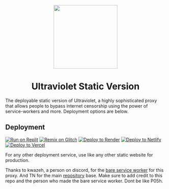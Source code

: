 <p align="center"><img src="https://raw.githubusercontent.com/titaniumnetwork-dev/Ultraviolet-Static/main/public/uv.png" height="200"></p>

<h1 align="center">Ultraviolet Static Version</h1>

The deployable static version of Ultraviolet, a highly sophisticated proxy that allows people to bypass internet censorship using the power of service-workers and more. Deployment options are below.

## Deployment

  [![Run on Replit](https://binbashbanana.github.io/deploy-buttons/buttons/remade/replit.svg)](https://replit.com/github/Thesecondalthowcool/Ultraviolet-Static-Version)
[![Remix on Glitch](https://binbashbanana.github.io/deploy-buttons/buttons/remade/glitch.svg)](https://glitch.com/edit/#!/import/github/Thesecondalthowcool/Ultraviolet-Static-Version)
[![Deploy to Render](https://binbashbanana.github.io/deploy-buttons/buttons/remade/render.svg)](https://render.com/deploy?repo=https://github.com/P05h/Infinite-ultraviolet-deployer)
[![Deploy to Netlify](https://binbashbanana.github.io/deploy-buttons/buttons/remade/netlify.svg)](https://app.netlify.com/start/deploy?repository=https://github.com/P05h/Infinite-ultraviolet-deployer)
[![Deploy to Vercel](https://binbashbanana.github.io/deploy-buttons/buttons/remade/vercel.svg)](https://vercel.com/new/clone?repository-url=https://github.com/P05h/Infinite-ultraviolet-deployer)

For any other deployment service, use like any other static website for production.


Thanks to kwazeh, a person on discord, for the [bare service worker](https://tiw.tiwweb.workers.dev/) for this proxy. And TN for the main [repository](https://github.com/titaniumnetwork-dev/Ultraviolet-Static-Archive) base. Make sure to add credit to this repo and the person who made the bare service worker. Dont be like P05h. 


